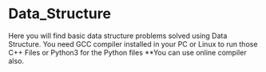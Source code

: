 # Data_Structure
Here you will find basic data structure problems solved using Data Structure.
You need GCC compiler installed in your PC or Linux to run those C++ Files or Python3 for the Python files
**You can use online compiler also.
